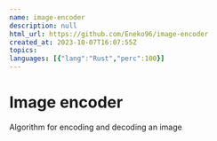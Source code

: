 ```yaml
---
name: image-encoder
description: null
html_url: https://github.com/Eneko96/image-encoder
created_at: 2023-10-07T16:07:55Z
topics: 
languages: [{"lang":"Rust","perc":100}]
---
```

# Image encoder

Algorithm for encoding and decoding an image
